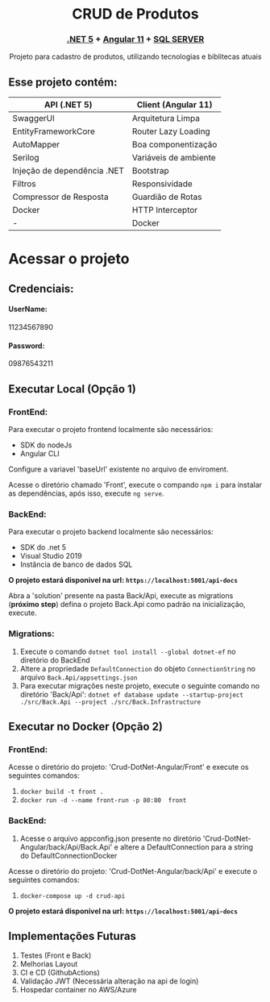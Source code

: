 



<h1 align="center">CRUD de Produtos</h1>

<h3 align="center">
    <a href="https://docs.microsoft.com/pt-br/dotnet/core/dotnet-five">.NET 5</a>
    <span> + </span>
    <a href="https://www.microsoft.com/pt-br/sql-server/sql-server-2019">Angular 11</a>
    <span> + </span>
    <a href="https://angular.io/">SQL SERVER</a>
</h3>

<p align="center">Projeto para cadastro de produtos, utilizando tecnologias e biblitecas atuais</p>



<h2> Esse projeto contém: </h2>

| API (.NET 5) | Client (Angular 11)|
| --- | --- |
| SwaggerUI | Arquitetura Limpa |
| EntityFrameworkCore | Router Lazy Loading |
| AutoMapper | Boa componentização |
| Serilog | Variáveis de ambiente|
| Injeção de dependência .NET | Bootstrap |
| Filtros | Responsividade |
| Compressor de Resposta | Guardião de Rotas |
| Docker | HTTP Interceptor |
| - | Docker |

<h1>Acessar o projeto</h1>
<h2>Credenciais:</h2>
<h4>UserName:</h4> 11234567890
<h4>Password: </h4>09876543211

<h2>Executar Local (Opção 1)</h2>

<h3> FrontEnd: </h3>

<p>Para executar o projeto frontend localmente são necessários:</p>

<ul>
	<li>SDK do nodeJs</li>
	<li>Angular CLI</li>
</ul>

<p>Configure a variavel 'baseUrl' existente no arquivo de enviroment.</p>
<p>Acesse o diretório chamado 'Front', execute o compando <code>npm i</code> para instalar as dependências, após isso,  execute <code>ng serve</code>.</p>

<h3> BackEnd: </h3>

<p>Para executar o projeto backend localmente são necessários:</p>

<ul>
	<li>SDK do .net 5</li>
	<li>Visual Studio 2019</li>
	<li>Instância de banco de dados SQL</li>
</ul>

<b>O projeto estará disponivel na url: <code>https://localhost:5001/api-docs</code></b>

<p>Abra a 'solution' presente na pasta Back/Api, execute as migrations (<b>próximo step</b>) defina o projeto Back.Api como padrão na inicialização, execute.</p>

<h3> Migrations: </h3>
<ol>
	<li>Execute o comando <code>dotnet tool install --global dotnet-ef</code> no diretório do BackEnd</li>
	<li> Altere a propriedade  <code>DefaultConnection</code> do objeto <code>ConnectionString</code> no arquivo <code>Back.Api/appsettings.json</code></li>
	<li> Para executar migrações neste projeto, execute o seguinte comando no diretório 'Back/Api': <code>dotnet ef database update --startup-project ./src/Back.Api --project ./src/Back.Infrastructure</code> </li> 			
	
</ol>

<h2>Executar no Docker (Opção 2)</h2>

<h3> FrontEnd: </h3>

<p>Acesse o diretório do projeto: 'Crud-DotNet-Angular/Front' e execute os seguintes comandos:</p>

<ol>
	<li><code>docker build -t front .</code></li>
	<li><code>docker run -d --name front-run -p 80:80  front</code></li>
</ol>

<h3> BackEnd: </h3>

<ol>
	<li>Acesse o arquivo appconfig.json presente no diretório 'Crud-DotNet-Angular/back/Api/Back.Api' e altere a DefaultConnection para a string do DefaultConnectionDocker</li>
</ol>

<p>Acesse o diretório do projeto: 'Crud-DotNet-Angular/back/Api' e execute o seguintes comandos:</p>

<ol>
	<li><code>docker-compose up -d crud-api</code></li>
</ol>

<b>O projeto estará disponivel na url: <code>https://localhost:5001/api-docs</code></b>

<h2>Implementações Futuras</h2>
<ol>
	<li>Testes (Front e Back)</li>
	<li>Melhorias Layout</li>
	<li>CI e CD (GithubActions)</li>
	<li>Validação JWT (Necessária alteração na api de login)</li>
	<li>Hospedar container no AWS/Azure</li>
</ol>

